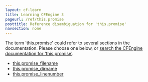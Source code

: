 ```yaml
---
layout: cf-learn
title: Learning CFEngine 3
pageurl: /ref/this.promise
posttitle: Reference disambiguation for 'this.promise'
navsection: none
---
```


The term 'this.promise' could refer to several sections in the documentation. Please choose one below, or
[search the CFEngine documentation for 'this.promise'](http://cfengine.com/docs/latest/search.html?q=this.promise).

- [this.promise_filename](http://cfengine.com/docs/latest/reference-special-variables-this.html#this-promise_filename)
- [this.promise_dirname](http://cfengine.com/docs/latest/reference-special-variables-this.html#this-promise_dirname)
- [this.promise_linenumber](http://cfengine.com/docs/latest/reference-special-variables-this.html#this-promise_linenumber)
